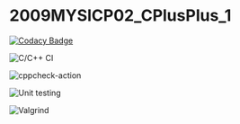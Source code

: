 # 2009MYSICP02_CPlusPlus_1

[![Codacy Badge](https://api.codacy.com/project/badge/Grade/c7002a8070264139a95e344ac3faf5e5)](https://app.codacy.com/gh/99002638/2009MYSICP02_CPlusPlus_1?utm_source=github.com&utm_medium=referral&utm_content=99002638/2009MYSICP02_CPlusPlus_1&utm_campaign=Badge_Grade)

![C/C++ CI](https://github.com/99002638/2009MYSICP02_CPlusPlus_1/workflows/C/C++%20CI/badge.svg?branch=main)

![cppcheck-action](https://github.com/99002638/2009MYSICP02_CPlusPlus_1/workflows/cppcheck-action/badge.svg?branch=main)

![Unit testing](https://github.com/99002638/2009MYSICP02_CPlusPlus_1/workflows/Unit%20testing/badge.svg?branch=main)

![Valgrind](https://github.com/99002638/2009MYSICP02_CPlusPlus_1/workflows/Valgrind/badge.svg?branch=main)

